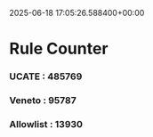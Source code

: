 2025-06-18 17:05:26.588400+00:00
# Rule Counter 
 ### UCATE : 485769

 ### Veneto : 95787

 ### Allowlist : 13930